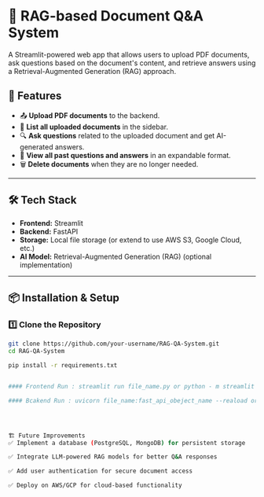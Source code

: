 # 📄 RAG-based Document Q&A System

A Streamlit-powered web app that allows users to upload PDF documents, ask questions based on the document's content, and retrieve answers using a Retrieval-Augmented Generation (RAG) approach.

## 🚀 Features

- 📤 **Upload PDF documents** to the backend.
- 📂 **List all uploaded documents** in the sidebar.
- 🔍 **Ask questions** related to the uploaded document and get AI-generated answers.
- 📜 **View all past questions and answers** in an expandable format.
- 🗑️ **Delete documents** when they are no longer needed.

---

## 🛠️ Tech Stack

- **Frontend:** Streamlit
- **Backend:** FastAPI
- **Storage:** Local file storage (or extend to use AWS S3, Google Cloud, etc.)
- **AI Model:** Retrieval-Augmented Generation (RAG) (optional implementation)

---

## 📦 Installation & Setup

### 1️⃣ Clone the Repository

```bash
git clone https://github.com/your-username/RAG-QA-System.git
cd RAG-QA-System

pip install -r requirements.txt


#### Frontend Run : streamlit run file_name.py or python - m streamlit run file_name.py

#### Bcakend Run : uvicorn file_name:fast_api_obeject_name --reaload or python - m uvicorn file_name:fast_api_obeject_name --reaload




🏗️ Future Improvements
✅ Implement a database (PostgreSQL, MongoDB) for persistent storage

✅ Integrate LLM-powered RAG models for better Q&A responses

✅ Add user authentication for secure document access

✅ Deploy on AWS/GCP for cloud-based functionality
